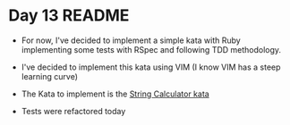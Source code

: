 Day 13 README
===

- For now, I've decided to implement a simple kata with Ruby implementing some
tests with RSpec  and following TDD methodology.

- I've decided to implement this kata using VIM (I know VIM has a steep
  learning curve)

- The Kata to implement is the [String Calculator
  kata](http://osherove.com/tdd-kata-1/)

- Tests were refactored today
